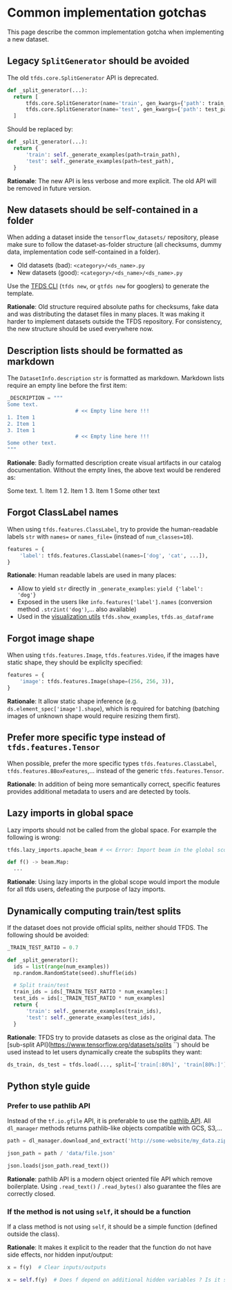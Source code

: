 # Common implementation gotchas

This page describe the common implementation gotcha when implementing a new
dataset.

## Legacy `SplitGenerator` should be avoided

The old `tfds.core.SplitGenerator` API is deprecated.

```python
def _split_generator(...):
  return [
      tfds.core.SplitGenerator(name='train', gen_kwargs={'path': train_path}),
      tfds.core.SplitGenerator(name='test', gen_kwargs={'path': test_path}),
  ]
```

Should be replaced by:

```python
def _split_generator(...):
  return {
      'train': self._generate_examples(path=train_path),
      'test': self._generate_examples(path=test_path),
  }
```

**Rationale**: The new API is less verbose and more explicit. The old API will
be removed in future version.

## New datasets should be self-contained in a folder

When adding a dataset inside the `tensorflow_datasets/` repository, please make
sure to follow the dataset-as-folder structure (all checksums, dummy data,
implementation code self-contained in a folder).

*   Old datasets (bad): `<category>/<ds_name>.py`
*   New datasets (good): `<category>/<ds_name>/<ds_name>.py`

Use the
[TFDS CLI](https://www.tensorflow.org/datasets/cli#tfds_new_implementing_a_new_dataset)
(`tfds new`, or `gtfds new` for googlers) to generate the template.

**Rationale**: Old structure required absolute paths for checksums, fake data
and was distributing the dataset files in many places. It was making it harder
to implement datasets outside the TFDS repository. For consistency, the new
structure should be used everywhere now.

## Description lists should be formatted as markdown

The `DatasetInfo.description` `str` is formatted as markdown. Markdown lists
require an empty line before the first item:

```python
_DESCRIPTION = """
Some text.
                      # << Empty line here !!!
1. Item 1
2. Item 1
3. Item 1
                      # << Empty line here !!!
Some other text.
"""
```

**Rationale**: Badly formatted description create visual artifacts in our
catalog documentation. Without the empty lines, the above text would be rendered
as:

Some text. 1. Item 1 2. Item 1 3. Item 1 Some other text

## Forgot ClassLabel names

When using `tfds.features.ClassLabel`, try to provide the human-readable labels
`str` with `names=` or `names_file=` (instead of `num_classes=10`).

```python
features = {
    'label': tfds.features.ClassLabel(names=['dog', 'cat', ...]),
}
```

**Rationale**: Human readable labels are used in many places:

*   Allow to yield `str` directly in `_generate_examples`: `yield {'label':
    'dog'}`
*   Exposed in the users like `info.features['label'].names` (conversion method
    `.str2int('dog')`,... also available)
*   Used in the
    [visualization utils](https://www.tensorflow.org/datasets/overview#tfdsas_dataframe)
    `tfds.show_examples`, `tfds.as_dataframe`

## Forgot image shape

When using `tfds.features.Image`, `tfds.features.Video`, if the images have
static shape, they should be expliclty specified:

```python
features = {
    'image': tfds.features.Image(shape=(256, 256, 3)),
}
```

**Rationale**: It allow static shape inference (e.g.
`ds.element_spec['image'].shape`), which is required for batching (batching
images of unknown shape would require resizing them first).

## Prefer more specific type instead of `tfds.features.Tensor`

When possible, prefer the more specific types `tfds.features.ClassLabel`,
`tfds.features.BBoxFeatures`,... instead of the generic `tfds.features.Tensor`.

**Rationale**: In addition of being more semantically correct, specific features
provides additional metadata to users and are detected by tools.

## Lazy imports in global space

Lazy imports should not be called from the global space. For example the
following is wrong:

```python
tfds.lazy_imports.apache_beam # << Error: Import beam in the global scope

def f() -> beam.Map:
  ...
```

**Rationale**: Using lazy imports in the global scope would import the module
for all tfds users, defeating the purpose of lazy imports.

## Dynamically computing train/test splits

If the dataset does not provide official splits, neither should TFDS. The
following should be avoided:

```python
_TRAIN_TEST_RATIO = 0.7

def _split_generator():
  ids = list(range(num_examples))
  np.random.RandomState(seed).shuffle(ids)

  # Split train/test
  train_ids = ids[_TRAIN_TEST_RATIO * num_examples:]
  test_ids = ids[:_TRAIN_TEST_RATIO * num_examples]
  return {
      'train': self._generate_examples(train_ids),
      'test': self._generate_examples(test_ids),
  }
```

**Rationale**: TFDS try to provide datasets as close as the original data. The
[sub-split API](https://www.tensorflow.org/datasets/splits ``) should be used
instead to let users dynamically create the subsplits they want:

```python
ds_train, ds_test = tfds.load(..., split=['train[:80%]', 'train[80%:]'])
```

## Python style guide

### Prefer to use pathlib API

Instead of the `tf.io.gfile` API, it is preferable to use the
[pathlib API](https://docs.python.org/3/library/pathlib.html). All `dl_manager`
methods returns pathlib-like objects compatible with GCS, S3,...

```python
path = dl_manager.download_and_extract('http://some-website/my_data.zip')

json_path = path / 'data/file.json'

json.loads(json_path.read_text())
```

**Rationale**: pathlib API is a modern object oriented file API which remove
boilerplate. Using `.read_text()` / `.read_bytes()` also guarantee the files are
correctly closed.

### If the method is not using `self`, it should be a function

If a class method is not using `self`, it should be a simple function (defined
outside the class).

**Rationale**: It makes it explicit to the reader that the function do not have
side effects, nor hidden input/output:

```python
x = f(y)  # Clear inputs/outputs

x = self.f(y)  # Does f depend on additional hidden variables ? Is it stateful ?
```
